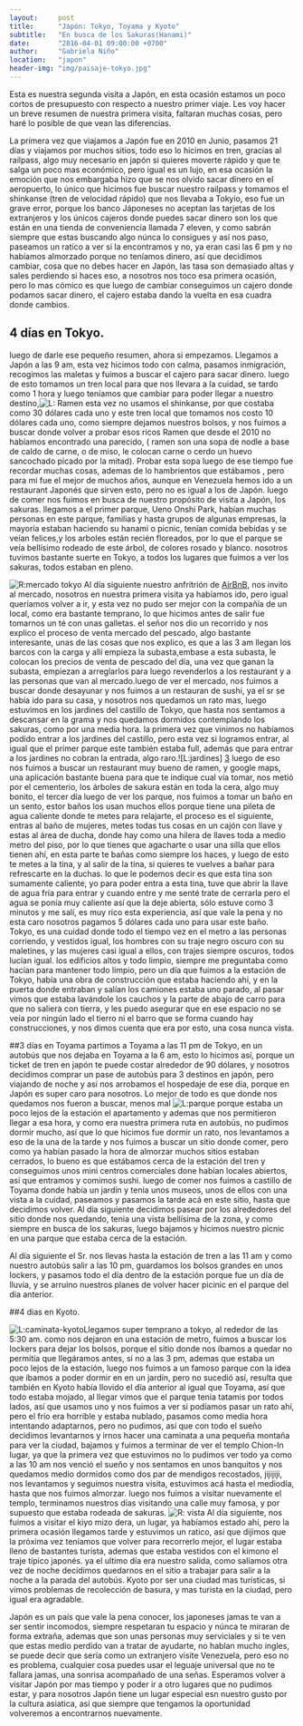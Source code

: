 ```yaml
---
layout:     post
title:      "Japón: Tokyo, Toyama y Kyoto"
subtitle:   "En busca de los Sakuras(Hanami)"
date:       "2016-04-01 09:00:00 +0700"
author:     "Gabriela Niño"
location:   "japon"
header-img: "img/paisaje-tokyo.jpg"
---
```


Esta es nuestra segunda visita a Japón, en esta ocasión estamos un poco cortos de presupuesto con respecto a nuestro primer viaje. Les voy hacer un breve resumen de nuestra primera visita, faltaran muchas cosas, pero haré lo posible de que vean las diferencias.
 
La primera vez que viajamos a Japón fue en 2010 en Junio, pasamos 21 días y viajamos por muchos sitios, todo eso lo hicimos en tren, gracias al railpass, algo muy necesario en japón si quieres moverte rápido y que te salga un poco mas económico, pero igual es un lujo, en esa ocasión la emoción que nos embargaba hizo que  se nos olvido sacar dinero en el aeropuerto, lo único que hicimos fue  buscar nuestro railpass y tomamos el shinkanse (tren de velocidad rápido) que nos llevaba a Tokyio, eso fue un grave error, porque los banco Jáponeses no aceptan las tarjetas de los extranjeros y los únicos cajeros donde  puedes sacar dinero son los que están en una tienda de conveniencia llamada 7 eleven, y como sabrán siempre que estas buscando algo núnca lo consigues y así nos paso, paseamos un ratico a ver si la encontramos y no, ya eran casi las 6 pm y no habíamos almorzado porque no teníamos dinero, así que decidimos cambiar, cosa que no debes hacer en Japón, las tasa son demasiado altas y sales perdiendo si haces eso, a nosotros nos toco esa primera ocasión, pero lo mas cómico es que luego de cambiar conseguimos un cajero donde podamos sacar dinero, el cajero estaba dando la vuelta en esa cuadra donde cambios.

## 4 días en Tokyo.
luego de darle ese pequeño resumen, ahora si empezamos. Llegamos a Japón a las 9 am, esta vez hicimos todo con calma, pasamos inmigración, recogimos las maletas y fuimos a buscar el cajero para sacar dinero. luego de esto tomamos un tren local para que nos llevara a la cuidad, se tardo como 1 hora y luego teníamos que cambiar para poder llegar a nuestro destino,![L: Ramen][1] esta vez no usamos el shinkanse, por que costaba como 30 dólares cada uno y este tren local que tomamos nos costo 10 dólares cada uno, como siempre dejamos nuestros bolsos, y nos fuimos a buscar donde volver a probar esos ricos Ramen que desde el 2010 no habíamos encontrado una parecido, ( ramen son una sopa de nodle a base de caldo de carne, o de miso, le colocan carne o cerdo un huevo sancochado picado por la mitad). Probar esta sopa luego de ese tiempo fue recordar muchas cosas, ademas de lo hambrientos que estábamos , pero para mi fue el mejor de muchos años, aunque en Venezuela hemos ido a  un restaurant Japonés que sirven esto, pero no es igual a los de Japón. luego de comer nos fuimos en busca de nuestro propósito de visita a Japón, los sakuras. llegamos a el primer parque, Ueno Onshi Park, habían muchas personas en este parque, familias y hasta grupos de algunas empresas, la mayoría estaban haciendo su hanami o picnic, tenían comida bebidas y se veían felices,y  los arboles están recién floreados, por lo que  el parque se veía bellísimo rodeado de este árbol, de colores rosado y blanco. nosotros  tuvimos bastante suerte en Tokyo, a todos los lugares que fuimos a ver los sakuras, todos estaban en pleno.
 

![R:mercado tokyo][2] Al día siguiente nuestro anfritrión de <a href="www.airbnb.com/c/ealvarado?s=8">AirBnB</a>, nos invito al mercado, nosotros en nuestra primera visita ya habíamos ido, pero igual queríamos volver a ir, y esta vez no pudo ser mejor con la compañía  de  un local, como era bastante temprano, lo que hicimos antes de salir fue tomarnos un té con unas galletas. el señor nos dio un recorrido y nos explico el proceso de venta mercado del pescado, algo bastante interesante, unas de las cosas que nos explico, es que a las 3 am llegan los barcos con la carga  y allí empieza la subasta,embase a esta subasta, le colocan los precios de venta de  pescado del día, una vez que ganan la subasta, empiezan a arreglarlos para luego revenderlos a los restaurant y a las personas que van al mercado.luego de ver el mercado, nos fuimos a buscar donde desayunar y nos fuimos a un restauran de sushi, ya el sr se había ido para su casa, y nosotros nos quedamos un rato mas, luego estuvimos en los jardines del castillo de  Tokyo, que hasta nos sentamos a descansar en la grama y nos quedamos dormidos contemplando los sakuras, como por una media hora. la primera vez que vinimos no habíamos podido entrar  a los jardines del castillo, pero esta vez si logramos entrar, al igual que  el primer parque este también  estaba full, además que para entrar a los jardines no cobran la entrada, algo raro.![L:jardines] [3] luego de eso nos fuimos a buscar un restaurant muy bueno de ramen, y google maps, una aplicación bastante buena para que te indique cual vía tomar, nos metió por el cementerio,  los árboles de sakura están en toda la cera, algo muy bonito,  el tercer día luego de ver los parque, nos fuimos a tomar un baño en un sento, estor baños los usan muchos ellos porque tiene una pileta de agua caliente donde te metes para relajarte, el proceso es el siguiente, entras al baño de mujeres, metes todas tus cosas en un cajón con llave y estas al área de ducha, donde hay como una hilera de llaves toda a medio metro del piso, por lo que tienes que agacharte o usar una silla que ellos tienen ahí, en esta parte te bañas como siempre los haces, y luego de esto te metes a la tina, y al salir de la tina, si quieres te vuelves a bañar para refrescarte en la duchas. lo que le podemos decir es que esta tina son  sumamente caliente, yo para poder entra a esta tina, tuve que abrir la llave de agua fría para entrar y cuando entre y me senté trate de cerrarla pero el agua se ponía muy caliente así que  la deje abierta, sólo estuve como 3 minutos y me salí, es muy rico esta experiencia, así que vale la pena y no esta caro nosotros pagamos 5 dólares cada uno para usar este baño.
  Tokyo, es una cuidad donde todo el tiempo vez en el metro a las personas corriendo, y vestidos igual, los hombres con su traje negro oscuro con su maletines, y las mujeres casi igual a ellos, con trajes siempre oscuros, todos lucían igual. los edificios altos y todo limpio, siempre me preguntaba como hacían para mantener todo limpio, pero un día que fuimos a la estación de Tokyo, había una obra de construcción que estaba haciendo ahí, y en la puerta donde entraban y salían los camiones estaba uno parado, al pasar vimos que estaba lavándole los cauchos y la parte de abajo de carro para que no saliera con tierra, y les puedo asegurar que en ese espacio no se veía por ningún lado el tierro ni el barro que se forma cuando hay construcciones, y nos dimos cuenta que era por esto, una cosa nunca vista.


##3 días en Toyama
partimos a Toyama a las 11 pm de  Tokyo, en un autobús que nos dejaba en Toyama a la 6 am, esto lo hicimos así, porque un ticket de tren en japón te puede costar alrededor de 90 dólares, y nosotros decidimos comprar un pase de autobús para 3 destinos en japón, pero viajando de noche y así nos arrobamos el hospedaje de ese día, porque en Japón es super caro para nosotros. Lo mejor de todo es que donde nos quedamos nos fueron   a buscar, menos mal ![L:parque][4] porque estaba un poco lejos de la estación el apartamento y ademas que nos permitieron llegar a esa hora, y como era nuestra primera ruta en autobús, no pudimos dormir mucho, así que lo que hicimos fue dormir un rato, nos levantamos a eso de la una de la tarde y nos fuimos a  buscar un sitio donde comer, pero como ya habían pasado la hora de almorzar muchos sitios estaban cerrados, lo bueno es que estábamos cerca de la estación del tren y conseguimos unos mini centros comerciales done habían locales abiertos, así que entramos y comimos sushi. luego de comer nos fuimos a castillo de Toyama donde había un jardín y tenia unos museos, unos de ellos con una vista a la cuidad, paseamos y pasamos la tarde acá en este sitio, hasta que decidimos volver. Al día siguiente decidimos pasear por los alrededores del sitio donde nos quedando, tenia una vista bellísima de la zona, y como siempre en busca de los sakuras, luego bajamos y hicimos nuestro picnic en una parque que estaba cerca de la estación.

Al día siguiente el Sr. nos llevas hasta la estación de tren a las 11 am y como nuestro autobús salir a las 10 pm, guardamos los bolsos grandes en unos lockers, y pasamos todo el día dentro de la estación porque fue un día de lluvia, y se arruino nuestros planes de volver hacer picinic en el parque del dia anterior.  

##4 dias en Kyoto.

![L:caminata-kyoto][5]Llegamos super temprano a tokyo, al rededor de las 5:30 am. como nos dejaron en una estación de metro, fuimos a buscar los lockers para dejar los bolsos, porque el sitio donde nos íbamos a quedar no permitía que llegáramos antes, si no a las 3 pm, ademas que estaba un poco lejos de la estación, luego nos fuimos a un famoso parque con la idea que íbamos a poder dormir en en un jardín, pero no sucedió así, resulta que también en Kyoto había llovido el día anterior al igual que Toyama, así que todo estaba mojado, al llegar vimos que el parque tenia tatamis por todos lados, así que usamos uno y nos fuimos a ver si podíamos pasar un rato ahí, pero el frío era horrible y estaba nublado, pasamos como media hora intentando adaptarnos, pero no pudimos, así que con todo el sueño decidimos levantarnos y irnos hacer una caminata a una pequeña montaña para ver la ciudad, bajamos y fuimos a terminar de ver el templo Chion-In lugar, ya que la primera vez que estuvimos no lo pudimos ver todo ya como a las 10 am nos venció el sueño y nos sentamos en unos banquitos y nos quedamos medio dormidos como dos par de mendigos recostados, jijijiji, nos levantamos y seguimos nuestra visita, estuvimos acá hasta el mediodía, hasta que nos fuimos almorzar. luego nos fuimos a visitar nuevamente el templo, terminamos nuestros días visitando una calle muy famosa, y por supuesto que estaba rodeada de sakuras.
![R: vista][6] Al día siguiente, nos fuimos a visitar el kiyo mizo dera, un lugar, ya habíamos estado ahí, pero la primera ocasión llegamos tarde y estuvimos un ratico, así que dijimos que la próxima vez teníamos que volver para recorrerlo mejor, el lugar estaba lleno de bastantes turista, ademas que estaba vestidos con el kimono el traje típico japonés. ya el ultimo día era nuestro salida, como salíamos otra vez de noche decidimos quedarnos en el sitio a trabajar para salir a la noche a la parada del autobús. Kyoto por ser una ciudad mas turísticas, si vimos problemas de recolección de basura, y mas turista en la ciudad, pero igual era agradable.

Japón es un país que vale la pena conocer, los japoneses jamas te van a ser sentir incomodos, siempre respetaran tu espacio y núnca te miraran de forma extraña, ademas que son unas personas muy serviciales y si te ven que estas medio perdido van a tratar de ayudarte, no hablan mucho ingles, se puede decir que sería como un extranjero visite Venezuela, pero eso no es problema, cualquier cosa puedes usar el leguaje universal que no te fallara jamas, una sonrisa acompañado de una señas. Esperamos volver a visitar Japón por mas tiempo y poder ir a otro lugares que no pudimos estar, y para nosotros Japón tiene un lugar especial esn nuestro gusto por la cultura asiatica, asi que siempre que tengamos la oportunidad volveremos a encontrarnos nuevamente. 

[1]: /img/ramen.jpg
[2]: /img/mercado-tokyo.jpg
[3]: /img/jardines-castillo-tokyo.jpg
[4]: /img/parque-toyama.jpg
[5]: /img/caminata-kyoto.jpg
[6]: /img/kyoto-vista.jpg

